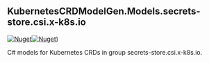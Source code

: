 ## KubernetesCRDModelGen.Models.secrets-store.csi.x-k8s.io
[![Nuget](https://img.shields.io/nuget/vpre/KubernetesCRDModelGen.Models.secrets-store.csi.x-k8s.io.svg?style=flat-square)](https://www.nuget.org/packages/KubernetesCRDModelGen.Models.secrets-store.csi.x-k8s.io)[![Nuget)](https://img.shields.io/nuget/dt/KubernetesCRDModelGen.Models.secrets-store.csi.x-k8s.io.svg?style=flat-square)](https://www.nuget.org/packages/KubernetesCRDModelGen.Models.secrets-store.csi.x-k8s.io)

C# models for Kubernetes CRDs in group secrets-store.csi.x-k8s.io.